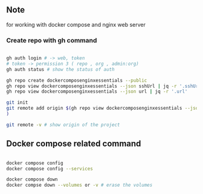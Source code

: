 ## Note 
for working with docker compose and nginx web server 

### Create repo with gh command 

```bash

gh auth login # -> web, token 
# token -> permission 3 ( repo , org , admin:org)
gh auth status # show the status of auth 

gh repo create dockercomposenginxessentials --public
gh repo view dockercomposenginxessentials --json sshUrl | jq -r '.sshUrl'
gh repo view dockercomposenginxessentials --json url | jq -r '.url'

git init 
git remote add origin $(gh repo view dockercomposenginxessentials --json url | jq -r '.url'
)

git remote -v # show origin of the project 
```

## Docker compose related command 

```bash

docker compose config 
docker compose config --services 

docker compose down 
docker compse down --volumes or -v # erase the volumes
```